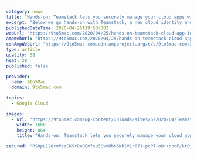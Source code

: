 ```yaml
---
category: news
title: "Hands-on: Teamstack lets you securely manage your cloud apps with ease [Video]"
excerpt: "Below we go hands-on with Teamstack, a new cloud identity and access management platform from the devs that make the popular Eversign eSignature ... Windows Hello on Win, FIDO2), TOTP (Google Authenticator), SMS Codes and more. Teamstack’s one-click provisioning provides user-friendly operation, for example, adding or removing users from ..."
publishedDateTime: 2020-04-25T19:58:00Z
webUrl: "https://9to5mac.com/2020/04/25/hands-on-teamstack-cloud-app-identify-management-mac/"
ampWebUrl: "https://9to5mac.com/2020/04/25/hands-on-teamstack-cloud-app-identify-management-mac/amp/"
cdnAmpWebUrl: "https://9to5mac-com.cdn.ampproject.org/c/s/9to5mac.com/2020/04/25/hands-on-teamstack-cloud-app-identify-management-mac/amp/"
type: article
quality: 38
heat: 38
published: false

provider:
  name: 9to5Mac
  domain: 9to5mac.com

topics:
  - Google Cloud

images:
  - url: "https://9to5mac.com/wp-content/uploads/sites/6/2020/04/Teamstack-01.png?w=1600"
    width: 1600
    height: 864
    title: "Hands-on: Teamstack lets you securely manage your cloud apps with ease [Video]"

secured: "RSOpL128rmPssCKSrD4DEm7su3CvxRbN3KblVLn671+poPT+oU++dnoP/krDjSac1VOMD379uiDAmHO413sRLtwP8G+VzC10wn5Wq2ybzC8XLRrEVmtxcwYQHOZYK+Nk1X4duTUlvvmE4keuFAlzvVrFNuXC2TiYW2kBoMmO0js1FdRmenhJ4jWpNAaDJw0xYoYaZ6E/nR6obfOrpLZhP2lCrPIAW1zNnC17WRpoOd9zB4EZCJ0A0BL9iFvBdeJK8Ruo6M9X1u8mhx+M08b9GQFMAwo9kUrumA9guTn9rCs2FiX450BT0sUoCd3dGwzHl9DojOQcHmXqwUyS7ZgpgYL2m4/O6AwYPkhNiGmi1YaIKoSIpUd1imZ2MzTbRGuBJXJPUChdYlS2WL4aZq4wcg4uMxNAxojkLeH5yWvvDbUGi3t8z4ky/ihlbJ+p6eR1hAK51Fb97ZqEdMJ4YGXjjTa7p3ssQl9bFWLRBsg4wEk=;mYh7CNfOx9ndvBahvRVKGA=="
---
```



